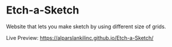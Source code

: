# Etch-a-Sketch
Website that lets you make sketch by using different size of grids. 

Live Preview:  https://alparslankilinc.github.io/Etch-a-Sketch/
